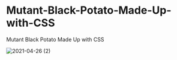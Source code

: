 # Mutant-Black-Potato-Made-Up-with-CSS
Mutant Black Potato Made Up with CSS

![2021-04-26 (2)](https://user-images.githubusercontent.com/80043180/116097804-c550f380-a6aa-11eb-94b3-72941eb138b2.png)

